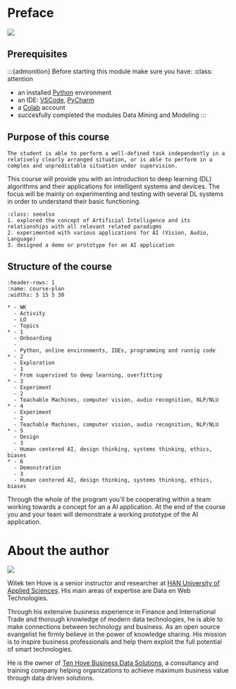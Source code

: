 # Preface

![](images/aimap.png)

## Prerequisites

:::{admonition} Before starting this module make sure you have:
:class: attention

- an installed [Python](https://www.python.org/downloads/) environment
- an IDE: [VSCode](https://code.visualstudio.com), [PyCharm](https://www.jetbrains.com/pycharm/)
- a [Colab](https://colab.research.google.com/) account
- succesfully completed the modules Data Mining and Modeling
  :::

## Purpose of this course

```{admonition} The general learning outcome of this course is:
The student is able to perform a well-defined task independently in a relatively clearly arranged situation, or is able to perform in a complex and unpredictable situation under supervision.
```

This course will provide you with an introduction to deep learning (DL) algorithms and their applications for intelligent systems and devices. The focus will be mainly on experimenting and testing with several DL systems in order to understand their basic functioning.

```{admonition} For a successful completion of the course, a student has:
:class: seealso
1. explored the concept of Artificial Intelligence and its relationships with all relevant related paradigms
2. experimented with various applications for AI (Vision, Audio, Language)
3. designed a demo or prototype for an AI application
```

## Structure of the course

```{list-table} Course plan
:header-rows: 1
:name: course-plan
:widths: 5 15 5 30

* - WK
  - Activity
  - LO
  - Topics
* - 1
  - Onboarding
  -
  - Python, online environments, IDEs, programming and runnig code
* - 2
  - Exploration
  - 1
  - From supervised to deep learning, overfitting
* - 3
  - Experiment
  - 2
  - Teachable Machines, computer vision, audio recognition, NLP/NLU
* - 4
  - Experiment
  - 2
  - Teachable Machines, computer vision, audio recognition, NLP/NLU
* - 5
  - Design
  - 3
  - Human centered AI, design thinking, systems thinking, ethics, biases
* - 6
  - Demonstration
  - 3
  - Human centered AI, design thinking, systems thinking, ethics, biases
```

Through the whole of the program you'll be cooperating within a team working towards a concept for an a AI application. At the end of the course you and your team will demonstrate a working prototype of the AI application.

# About the author

![](images/me.png)

Witek ten Hove is a senior instructor and researcher at [HAN University of Applied Sciences](https://hanuniversity.com/en/). His main areas of expertise are Data en Web Technologies.

Through his extensive business experience in Finance and International Trade and thorough knowledge of modern data technologies, he is able to make connections between technology and business. As an open source evangelist he firmly believe in the power of knowledge sharing. His mission is to inspire business professionals and help them exploit the full potential of smart technologies.

He is the owner of [Ten Hove Business Data Solutions](http://www.businessdatasolutions.nl/), a consultancy and training company helping organizations to achieve maximum business value through data driven solutions.
